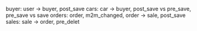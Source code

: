 buyer: user -> buyer, post_save
cars: car -> buyer, post_save vs pre_save, pre_save vs save
orders: order, m2m_changed, order -> sale, post_save
sales: sale -> order, pre_delet